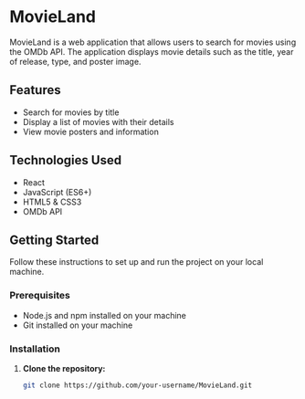 # MovieLand

MovieLand is a web application that allows users to search for movies using the OMDb API. The application displays movie details such as the title, year of release, type, and poster image.

## Features

- Search for movies by title
- Display a list of movies with their details
- View movie posters and information

## Technologies Used

- React
- JavaScript (ES6+)
- HTML5 & CSS3
- OMDb API

## Getting Started

Follow these instructions to set up and run the project on your local machine.

### Prerequisites

- Node.js and npm installed on your machine
- Git installed on your machine

### Installation

1. **Clone the repository:**

   ```bash
   git clone https://github.com/your-username/MovieLand.git
